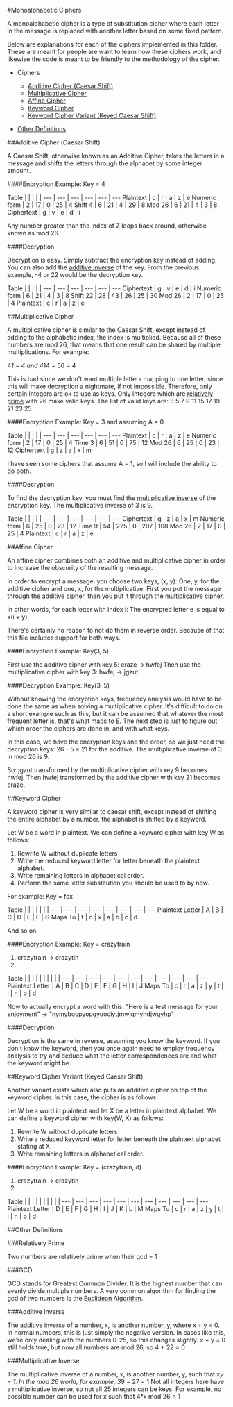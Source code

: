 #Monoalphabetic Ciphers

A monoalphabetic cipher is a type of substitution cipher where each letter in the message is replaced with another letter based on some fixed pattern.

Below are explanations for each of the ciphers implemented in this folder.  These are meant for people are want to learn how these ciphers work, and likewise the code is meant to be friendly to the methodology of the cipher.

* Ciphers
   * [Additive Cipher (Caesar Shift)](https://github.com/MovieStiles/Cryptography/tree/master/Monoalphabetic#caesar-shift)
   * [Multiplicative Cipher](https://github.com/MovieStiles/Cryptography/tree/master/Monoalphabetic#multiplicative-cipher)
   * [Affine Cipher](https://github.com/MovieStiles/Cryptography/tree/master/Monoalphabetic#affine-cipher)
   * [Keyword Cipher](https://github.com/MovieStiles/Cryptography/tree/master/Monoalphabetic#keyword-cipher)
   * [Keyword Cipher Variant (Keyed Caesar Shift)](https://github.com/MovieStiles/Cryptography/tree/master/Monoalphabetic#keyword-cipher-variant-keyed-caesar-shift)

* [Other Definitions](https://github.com/MovieStiles/Cryptography/tree/master/Monoalphabetic#other-definitions)

##Additive Cipher (Caesar Shift)

A Caesar Shift, otherwise known as an Additive Cipher, takes the letters in a message and shifts the letters through the alphabet by some integer amount.

####Encryption Example: Key = 4

Table | | | | |
--- | --- | --- | --- | --- | ---
Plaintext | c | r | a | z | e
Numeric form | 2 | 17 | 0 | 25 | 4
Shift 4 | 6 | 21 | 4 | 29 | 8
Mod 26 | 6 | 21 | 4 | 3 | 8
Ciphertext | g | v | e | d | i

Any number greater than the index of Z loops back around, otherwise known as mod 26.

####Decryption

Decryption is easy.  Simply subtract the encryption key instead of adding. You can also add the [additive inverse](https://github.com/MovieStiles/Cryptography/tree/master/Monoalphabetic#additive-inverse) of the key.
From the previous example, -4 or 22 would be the decryption key.

Table | | | | |
--- | --- | --- | --- | --- | ---
Ciphertext | g | v | e | d | i
Numeric form | 6 | 21 | 4 | 3 | 8
Shift 22 | 28 | 43 | 26 | 25 | 30
Mod 26 | 2 | 17 | 0 | 25 | 4
Plaintext | c | r | a | z | e

##Multiplicative Cipher

A multiplicative cipher is similar to the Caesar Shift, except instead of adding to the alphabetic index, the index is multiplied.
Because all of these numbers are mod 26, that means that one result can be shared by multiple multiplications.  For example:

4*1 = 4 and 4*14 = 56 = 4

This is bad since we don't want multiple letters mapping to one letter, since this will make decryption a nightmare, if not impossible.
Therefore, only certain integers are ok to use as keys.  Only integers which are [relatively prime](https://github.com/MovieStiles/Cryptography/tree/master/Monoalphabetic#relatively-prime) with 26 make valid keys.  The list of valid keys are: 3 5 7 9 11 15 17 19 21 23 25

####Encryption Example: Key = 3 and assuming A = 0

Table | | | | |
--- | --- | --- | --- | --- | ---
Plaintext | c | r | a | z | e
Numeric form | 2 | 17 | 0 | 25 | 4
Time 3 | 6 | 51 | 0 | 75 | 12
Mod 26 | 6 | 25 | 0 | 23 | 12
Ciphertext | g | z | a | x | m

I have seen some ciphers that assume A = 1, so I will include the ability to do both.

####Decryption

To find the decryption key, you must find the [multiplicative inverse](https://github.com/MovieStiles/Cryptography/tree/master/Monoalphabetic#multiplicative-inverse) of the encryption key. The multiplicative inverse of 3 is 9.

Table | | | | |
--- | --- | --- | --- | --- | ---
Ciphertext | g | z | a | x | m
Numeric form | 6 | 25 | 0 | 23 | 12
Time 9 | 54 | 225 | 0 | 207 | 108
Mod 26 | 2 | 17 | 0 | 25 | 4
Plaintext | c | r | a | z | e

##Affine Cipher

An affine cipher combines both an additive and multiplicative cipher in order to increase the obscurity of the resulting message.

In order to encrypt a message, you choose two keys, (x, y):  One, y, for the additive cipher and one, x, for the multiplicative.
First you put the message through the additive cipher, then you put it through the multiplicative cipher.

In other words, for each letter with index i:
The encrypted letter e is equal to x(i + y)

There's certainly no reason to not do them in reverse order. Because of that this file includes support for both ways.

####Encryption Example: Key(3, 5)

First use the additive cipher with key 5: craze -> hwfej
Then use the multiplicative cipher with key 3: hwfej -> jgzut

####Decryption Example: Key(3, 5)

Without knowing the encryption keys, frequency analysis would have to be done the same as when solving a multiplicative cipher.
It's difficult to do on a short example such as this, but it can be assumed that whatever the most frequent letter is, that's what maps to E.
The next step is just to figure out which order the ciphers are done in, and with what keys.

In this case, we have the encryption keys and the order, so we just need the decryption keys:  26 - 5 = 21 for the additive.  The multiplicative inverse of 3 in mod 26 is 9.

So: jgzut transformed by the multiplicative cipher with key 9 becomes hwfej.
Then hwfej transformed by the additive cipher with key 21 becomes craze.

##Keyword Cipher

A keyword cipher is very similar to caesar shift, except instead of shifting the entire alphabet by a number, the alphabet is shifted by a keyword.

Let W be a word in plaintext.
We can define a keyword cipher with key W as follows:

1. Rewrite W without duplicate letters
2. Write the reduced keyword letter for letter beneath the plaintext alphabet.
3. Write remaining letters in alphabetical order.
4. Perform the same letter substitution you should be used to by now.

For example: Key = fox

Table | | | | | | |
--- | --- | --- | --- | --- | --- | --- | ---
Plaintext Letter | A | B | C | D | E | F | G
Maps To | f | o | x | a | b | c | d

And so on.

####Encryption Example: Key = crazytrain

1. crazytrain -> crazytin
2.

Table | | | | | | | | | |
--- | --- | --- | --- | --- | --- | --- | --- | --- | --- | ---
Plaintext Letter | A | B | C | D | E | F | G | H | I | J
Maps To | c | r | a | z | y | t | i | n | b | d

Now to actually encrypt a word with this:
"Here is a test message for your enjoyment" -> "nymybocpyopgyoociytjmwjqmyhdjwgyhp"

####Decryption

Decryption is the same in reverse, assuming you know the keyword.  If you don't know the keyword, then you once again need to employ frequency analysis to try and deduce what the letter correspondences are and what the keyword might be.

##Keyword Cipher Variant (Keyed Caesar Shift)

Another variant exists which also puts an additive cipher on top of the keyword cipher.
In this case, the cipher is as follows:

Let W be a word in plaintext and let X be a letter in plaintext alphabet.
We can define a keyword cipher with key(W, X) as follows:

1. Rewrite W without duplicate letters
2. Write a reduced keyword letter for letter beneath the plaintext alphabet stating at X.
3. Write remaining letters in alphabetical order.

####Encryption Example: Key = (crazytrain, d)

1. crazytrain -> crazytin
2.

Table | | | | | | | | | |
--- | --- | --- | --- | --- | --- | --- | --- | --- | --- | ---
Plaintext Letter | D | E | F | G | H | I | J | K | L | M
Maps To | c | r | a | z | y | t | i | n | b | d

##Other Definitions

###Relatively Prime

Two numbers are relatively prime when their gcd = 1

###GCD

GCD stands for Greatest Common Divider.  It is the highest number that can evenly divide multiple numbers.  A very common algorithm for finding the gcd of two numbers is the [Euclidean Algorithm](http://simple.wikipedia.org/wiki/Euclidean_algorithm).

###Additive Inverse

The additive inverse of a number, x, is another number, y, where x + y = 0.  In normal numbers, this is just simply the negative version.  In cases like this, we're only dealing with the numbers 0-25, so this changes slightly.
x + y = 0 still holds true, but now all numbers are mod 26, so 4 + 22 = 0

###Multiplicative Inverse

The multiplicative inverse of a number, x, is another number, y, such that x*y = 1.  In the mod 26 world, for example, 3*9 = 27 = 1
Not all integers here have a multiplicative inverse, so not all 25 integers can be keys. For example, no possible number can be used for x such that 4*x mod 26 = 1

